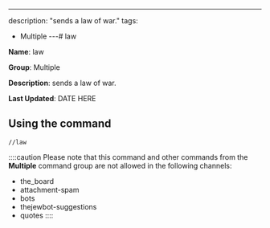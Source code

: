 ---
description: "sends a law of war."
tags:
  - Multiple
---# law

**Name**: law

**Group**: Multiple

**Description**: sends a law of war.

**Last Updated**: DATE HERE

## Using the command

    //law

::::caution Please note that this command and other commands from the **Multiple** command group are not allowed in the following channels:
- the_board
- attachment-spam
- bots
- thejewbot-suggestions
- quotes
::::
